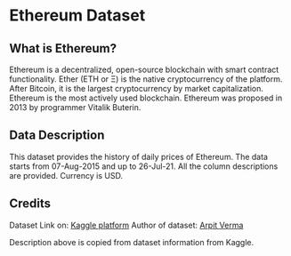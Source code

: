 # Ethereum Dataset

## What is Ethereum?

Ethereum is a decentralized, open-source blockchain with smart contract functionality. Ether (ETH or Ξ) is the native cryptocurrency of the platform. After Bitcoin, it is the largest cryptocurrency by market capitalization. Ethereum is the most actively used blockchain. Ethereum was proposed in 2013 by programmer Vitalik Buterin.

## Data Description

This dataset provides the history of daily prices of Ethereum. The data starts from 07-Aug-2015 and up to 26-Jul-21. All the column descriptions are provided. Currency is USD.

## Credits
Dataset Link on:   [Kaggle platform](https://www.kaggle.com/varpit94/ethereum-data)
Author of dataset: [Arpit Verma](https://www.kaggle.com/varpit94)

Description above is copied from dataset information from Kaggle.